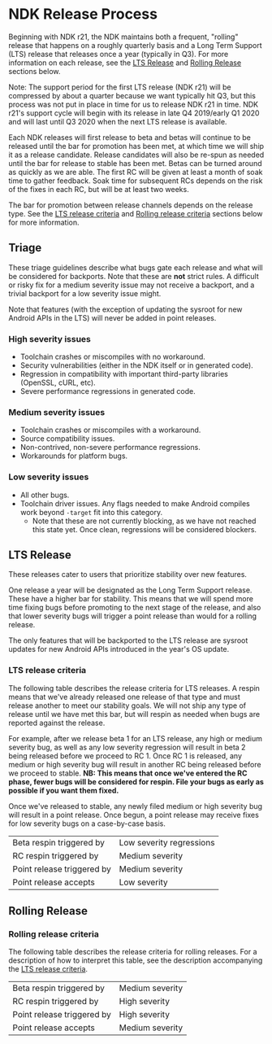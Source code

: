 # NDK Release Process

Beginning with NDK r21, the NDK maintains both a frequent, "rolling" release
that happens on a roughly quarterly basis and a Long Term Support (LTS) release
that releases once a year (typically in Q3). For more information on each
release, see the [LTS Release] and [Rolling Release] sections below.

[LTS Release]: #lts-release
[Rolling Release]: #rolling-release

Note: The support period for the first LTS release (NDK r21) will be compressed
by about a quarter because we want typically hit Q3, but this process was not
put in place in time for us to release NDK r21 in time. NDK r21's support cycle
will begin with its release in late Q4 2019/early Q1 2020 and will last until Q3
2020 when the next LTS release is available.

Each NDK releases will first release to beta and betas will continue to be
released until the bar for promotion has been met, at which time we will ship it
as a release candidate. Release candidates will also be re-spun as needed until
the bar for release to stable has been met. Betas can be turned around as
quickly as we are able. The first RC will be given at least a month of soak time
to gather feedback. Soak time for subsequent RCs depends on the risk of the
fixes in each RC, but will be at least two weeks.

The bar for promotion between release channels depends on the release type. See
the [LTS release criteria] and [Rolling release criteria] sections below for
more information.

[LTS release criteria]: #lts-release-criteria
[Rolling release criteria]: #rolling-release-criteria

## Triage

These triage guidelines describe what bugs gate each release and what will be
considered for backports. Note that these are **not** strict rules. A difficult
or risky fix for a medium severity issue may not receive a backport, and a
trivial backport for a low severity issue might.

Note that features (with the exception of updating the sysroot for new Android
APIs in the LTS) will never be added in point releases.

### High severity issues

* Toolchain crashes or miscompiles with no workaround.
* Security vulnerabilities (either in the NDK itself or in generated code).
* Regression in compatibility with important third-party libraries (OpenSSL,
  cURL, etc).
* Severe performance regressions in generated code.

### Medium severity issues

* Toolchain crashes or miscompiles with a workaround.
* Source compatibility issues.
* Non-contrived, non-severe performance regressions.
* Workarounds for platform bugs.

### Low severity issues

* All other bugs.
* Toolchain driver issues. Any flags needed to make Android compiles work beyond
  `-target` fit into this category.
    * Note that these are not currently blocking, as we have not reached this
      state yet. Once clean, regressions will be considered blockers.

## LTS Release

These releases cater to users that prioritize stability over new features.

One release a year will be designated as the Long Term Support release. These
have a higher bar for stability. This means that we will spend more time fixing
bugs before promoting to the next stage of the release, and also that lower
severity bugs will trigger a point release than would for a rolling release.

The only features that will be backported to the LTS release are sysroot updates
for new Android APIs introduced in the year's OS update.

### LTS release criteria

The following table describes the release criteria for LTS releases. A respin
means that we've already released one release of that type and must release
another to meet our stability goals. We will not ship any type of release until
we have met this bar, but will respin as needed when bugs are reported against
the release.

For example, after we release beta 1 for an LTS release, any high or medium
severity bug, as well as any low severity regression will result in beta 2 being
released before we proceed to RC 1. Once RC 1 is released, any medium or high
severity bug will result in another RC being released before we proceed to
stable. **NB: This means that once we've entered the RC phase, fewer bugs will
be considered for respin. File your bugs as early as possible if you want them
fixed.**

Once we've released to stable, any newly filed medium or high severity bug will
result in a point release. Once begun, a point release may receive fixes for low
severity bugs on a case-by-case basis.

|                            |                          |
|----------------------------|--------------------------|
| Beta respin triggered by   | Low severity regressions |
| RC respin triggered by     | Medium severity          |
| Point release triggered by | Medium severity          |
| Point release accepts      | Low severity             |

## Rolling Release

### Rolling release criteria

The following table describes the release criteria for rolling releases. For a
description of how to interpret this table, see the description accompanying the
[LTS release criteria].

|                            |                 |
|----------------------------|-----------------|
| Beta respin triggered by   | Medium severity |
| RC respin triggered by     | High severity   |
| Point release triggered by | High severity   |
| Point release accepts      | Medium severity |
